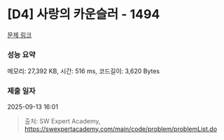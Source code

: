 # [D4] 사랑의 카운슬러 - 1494 

[문제 링크](https://swexpertacademy.com/main/code/problem/problemDetail.do?contestProbId=AV2b_WPaAEIBBASw) 

### 성능 요약

메모리: 27,392 KB, 시간: 516 ms, 코드길이: 3,620 Bytes

### 제출 일자

2025-09-13 16:01



> 출처: SW Expert Academy, https://swexpertacademy.com/main/code/problem/problemList.do